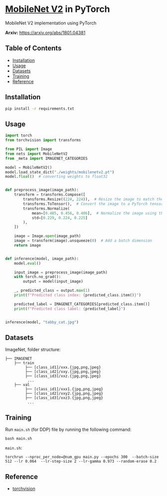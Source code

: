 # [MobileNet V2](https://arxiv.org/abs/1801.04381) in PyTorch

MobileNet V2 implementation using PyTorch

**Arxiv:** https://arxiv.org/abs/1801.04381

## Table of Contents

- [Installation](#installation)
- [Usage](#usage)
- [Datasets](#datasets)
- [Training](#training)
- [Reference](#reference)

## Installation

```bash
pip install -r requirements.txt
```

## Usage

```python
import torch
from torchvision import transforms

from PIL import Image
from nets import MobileNetV2
from _meta import IMAGENET_CATEGORIES

model = MobileNetV2()
model.load_state_dict("./weights/mobilenetv2.pt")
model.float()  # converting weights to float32


def preprocess_image(image_path):
    transform = transforms.Compose([
        transforms.Resize((224, 224)),  # Resize the image to match the model's input size
        transforms.ToTensor(),  # Convert the image to a PyTorch tensor
        transforms.Normalize(
            mean=[0.485, 0.456, 0.406],  # Normalize the image using the mean and std of ImageNet
            std=[0.229, 0.224, 0.225]
        ),
    ])

    image = Image.open(image_path)
    image = transform(image).unsqueeze(0)  # Add a batch dimension
    return image


def inference(model, image_path):
    model.eval()

    input_image = preprocess_image(image_path)
    with torch.no_grad():
        output = model(input_image)

    _, predicted_class = output.max(1)
    print(f"Predicted class index: {predicted_class.item()}")

    predicted_label = IMAGENET_CATEGORIES[predicted_class.item()]
    print(f"Predicted class label: {predicted_label}")


inference(model, "tabby_cat.jpg")
```

## Datasets

ImageNet, folder structure:

```
├── IMAGENET 
    ├── train
         ├── [class_id1]/xxx.{jpg,png,jpeg}
         ├── [class_id2]/xxy.{jpg,png,jpeg}
         ├── [class_id3]/xxz.{jpg,png,jpeg}
          ...
    ├── val
         ├── [class_id1]/xxx1.{jpg,png,jpeg}
         ├── [class_id2]/xxy2.{jpg,png,jpeg}
         ├── [class_id3]/xxz3.{jpg,png,jpeg}
          ...
```

## Training
Run `main.sh` (for DDP) file by running the following command:

```
bash main.sh
```

`main.sh`:

```
torchrun --nproc_per_node=@num_gpu main.py --epochs 300  --batch-size 512 --lr 0.064  --lr-step-size 2 --lr-gamma 0.973 --random-erase 0.2
```

## Reference
- [torchvision](https://github.com/pytorch/vision)